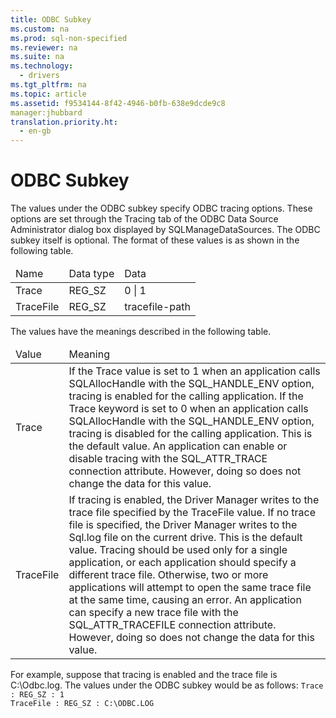 ```yaml
---
title: ODBC Subkey
ms.custom: na
ms.prod: sql-non-specified
ms.reviewer: na
ms.suite: na
ms.technology: 
  - drivers
ms.tgt_pltfrm: na
ms.topic: article
ms.assetid: f9534144-8f42-4946-b0fb-638e9dcde9c8
manager:jhubbard
translation.priority.ht: 
  - en-gb
---
```

# ODBC Subkey
<?xml version="1.0" encoding="utf-8"?>
<developerConceptualDocument xmlns="http://ddue.schemas.microsoft.com/authoring/2003/5" xmlns:xlink="http://www.w3.org/1999/xlink" xmlns:xsi="http://www.w3.org/2001/XMLSchema-instance" xsi:schemaLocation="http://ddue.schemas.microsoft.com/authoring/2003/5 http://dduestorage.blob.core.windows.net/ddueschema/developer.xsd">
  <introduction>
    <para>The values under the ODBC subkey specify ODBC tracing options. These options are set through the Tracing tab of the ODBC Data Source Administrator dialog box displayed by <legacyBold>SQLManageDataSources</legacyBold>. The ODBC subkey itself is optional. The format of these values is as shown in the following table.</para>
    <table xmlns:caps="http://schemas.microsoft.com/build/caps/2013/11">
      <thead>
        <tr>
          <TD>
            <para>Name</para>
          </TD>
          <TD>
            <para>Data type</para>
          </TD>
          <TD>
            <para>Data</para>
          </TD>
        </tr>
      </thead>
      <tbody>
        <tr>
          <TD>
            <para>Trace</para>
          </TD>
          <TD>
            <para>REG_SZ</para>
          </TD>
          <TD>
            <para>
              <legacyBold>0</legacyBold> | <legacyBold>1</legacyBold></para>
          </TD>
        </tr>
        <tr>
          <TD>
            <para>TraceFile</para>
          </TD>
          <TD>
            <para>REG_SZ</para>
          </TD>
          <TD>
            <para>
              <legacyItalic>tracefile-path</legacyItalic>
            </para>
          </TD>
        </tr>
      </tbody>
    </table>
    <para>The values have the meanings described in the following table.</para>
    <table xmlns:caps="http://schemas.microsoft.com/build/caps/2013/11">
      <thead>
        <tr>
          <TD>
            <para>Value</para>
          </TD>
          <TD>
            <para>Meaning</para>
          </TD>
        </tr>
      </thead>
      <tbody>
        <tr>
          <TD>
            <para>Trace</para>
          </TD>
          <TD>
            <para>If the Trace value is set to 1 when an application calls <legacyBold>SQLAllocHandle</legacyBold> with the SQL_HANDLE_ENV option, tracing is enabled for the calling application.</para>
            <para>If the Trace keyword is set to 0 when an application calls <legacyBold>SQLAllocHandle</legacyBold> with the SQL_HANDLE_ENV option, tracing is disabled for the calling application. This is the default value.</para>
            <para>An application can enable or disable tracing with the SQL_ATTR_TRACE connection attribute. However, doing so does not change the data for this value.</para>
          </TD>
        </tr>
        <tr>
          <TD>
            <para>TraceFile</para>
          </TD>
          <TD>
            <para>If tracing is enabled, the Driver Manager writes to the trace file specified by the TraceFile value.</para>
            <para>If no trace file is specified, the Driver Manager writes to the Sql.log file on the current drive. This is the default value.</para>
            <para>Tracing should be used only for a single application, or each application should specify a different trace file. Otherwise, two or more applications will attempt to open the same trace file at the same time, causing an error.</para>
            <para>An application can specify a new trace file with the SQL_ATTR_TRACEFILE connection attribute. However, doing so does not change the data for this value.</para>
          </TD>
        </tr>
      </tbody>
    </table>
    <para>For example, suppose that tracing is enabled and the trace file is C:\Odbc.log. The values under the ODBC subkey would be as follows:</para>
    <code>Trace : REG_SZ : 1
TraceFile : REG_SZ : C:\ODBC.LOG
</code>
  </introduction>
  <relatedTopics />
</developerConceptualDocument>